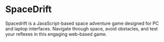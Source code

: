 # SpaceDrift
Spacedrift is a JavaScript-based space adventure game designed for PC and laptop interfaces. Navigate through space, avoid obstacles, and test your reflexes in this engaging web-based game.
